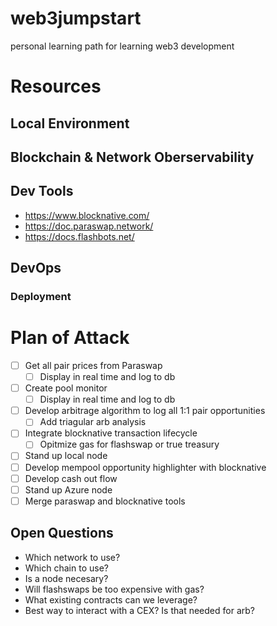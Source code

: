 # web3jumpstart
personal learning path for learning web3 development
# Resources 
## Local Environment
## Blockchain & Network Oberservability 
## Dev Tools
- https://www.blocknative.com/
- https://doc.paraswap.network/
- https://docs.flashbots.net/
## DevOps
### Deployment
# Plan of Attack
- [ ] Get all pair prices from Paraswap
  - [ ] Display in real time and log to db
- [ ] Create pool monitor 
  - [ ] Display in real time and log to db
- [ ] Develop arbitrage algorithm to log all 1:1 pair opportunities
  - [ ]  Add triagular arb analysis 
- [ ] Integrate blocknative transaction lifecycle 
  - [ ] Opitmize gas for flashswap or true treasury 
- [ ] Stand up local node  
- [ ] Develop mempool opportunity highlighter with blocknative 
- [ ] Develop cash out flow
- [ ] Stand up Azure node 
- [ ] Merge paraswap and blocknative tools
## Open Questions
- Which network to use? 
- Which chain to use? 
- Is a node necesary? 
- Will flashswaps be too expensive with gas? 
- What existing contracts can we leverage? 
- Best way to interact with a CEX? Is that needed for arb?



